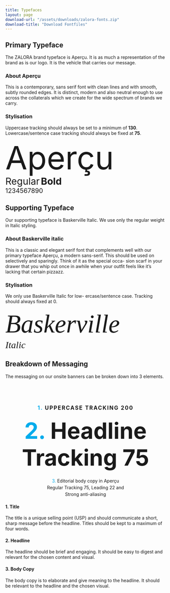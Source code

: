 ```yaml
---
title: Typefaces
layout: page
download-url: "/assets/downloads/zalora-fonts.zip"
download-title: "Download Fontfiles"
---
```


## Primary Typeface

The ZALORA brand typeface is Aperçu. It is as much a representation of the brand as is our logo. It is the vehicle that carries our message.

### About Aperçu

This is a contemporary, sans serif font with clean lines and with smooth, subtly rounded edges. It
is distinct, modern and also neutral enough to use across the collaterals which we create for the wide spectrum of brands we carry.

### Stylisation

Uppercase tracking should always be set to a minimum of **130**. Lowercase/sentence case tracking should always be fixed at **75**.

<p class="example-container">
    <span style="font-size: 100px; line-height: 1.1;">Aperçu</span><br>
    <span style="font-size: 30px;">Regular</span>
    <span style="font-size: 30px; font-weight: 700;">Bold</span><br>
    <span style="font-size: 20px;">1234567890</span>
</p>

## Supporting Typeface

Our supporting typeface is Baskerville Italic. We use only the regular weight in Italic styling.

### About Baskerville italic

This is a classic and elegant serif font that complements well with our primary typeface Aperçu, a modern sans-serif. This should be used on selectively and sparingly. Think of it as the special occa- sion scarf in your drawer that you whip out once in awhile when your outfit feels like it’s lacking that certain pizzazz.

### Stylisation

We only use Baskerville Italic for low- ercase/sentence case. Tracking should always fixed at 0.

<p class="example-container" style="font-family: Baskerville; font-style: italic; line-height: 1.2;">
    <span style="font-size: 80px;">Baskerville</span><br>
    <span style="font-size: 30px;">Italic</span>
</p>

## Breakdown of Messaging

The messaging on our onsite banners can be broken down into 3 elements.

<p class="example-container" style="text-align: center; line-height: 1.2; margin-top: 80px;">
    <span style="display: block; font-size: 1.2em; text-transform: uppercase; letter-spacing: 0.13em; font-weight: bold; margin-bottom: 20px;">
        <span class="fsl" style="color: #00acec;">1.</span>
        Uppercase tracking 200
    </span>
    <span style="display: block; font-size: 5em; font-weight: bold; margin-bottom: 20px;">
        <span class="fsl" style="color: #00acec;">2.</span>
        Headline <br>Tracking 75
    </span>
    <span style="display: block; max-width: 50%; margin: 0 auto; line-height: 1.5;">
        <span class="fsl" style="color: #00acec;">3.</span>
        Editorial body copy in Aperçu Regular Tracking 75, Leading 22 and Strong anti-aliasing
    </span>
</p>

#### 1. Title

The title is a unique selling point (USP) and should communicate a short, sharp message before the headline. Titles should be kept to a maximum of four words.

#### 2. Headline

The headline should be brief and engaging. It should be easy to digest and relevant for the chosen content and visual.

#### 3. Body Copy

The body copy is to elaborate and give meaning to the headline. It should be relevant to the headline and the chosen visual.

